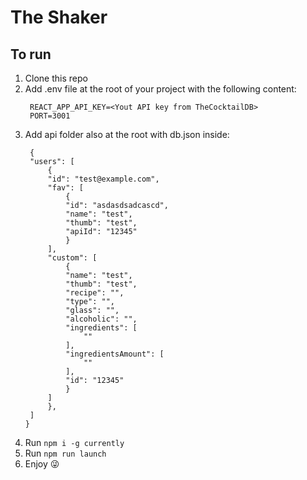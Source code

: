 # The Shaker

## To run

1. Clone this repo
2. Add .env file at the root of your project with the following content:
   ```
    REACT_APP_API_KEY=<Yout API key from TheCocktailDB>
    PORT=3001
   ```
3. Add api folder also at the root with db.json inside:
   ```
    {
    "users": [
        {
        "id": "test@example.com",
        "fav": [
            {
            "id": "asdasdsadcascd",
            "name": "test",
            "thumb": "test",
            "apiId": "12345"
            }
        ],
        "custom": [
            {
            "name": "test",
            "thumb": "test",
            "recipe": "",
            "type": "",
            "glass": "",
            "alcoholic": "",
            "ingredients": [
                ""
            ],
            "ingredientsAmount": [
                ""
            ],
            "id": "12345"
            }
        ]
        },
    ]
   }
   ```
4. Run `npm i -g currently`
5. Run `npm run launch`
6. Enjoy 😜
